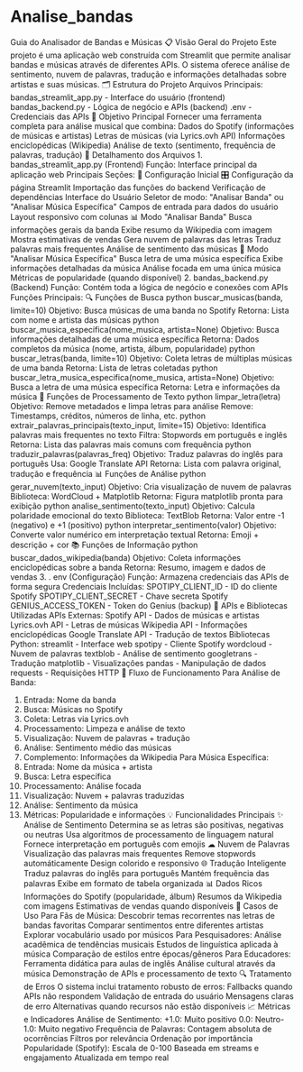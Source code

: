 # Analise_bandas
 Guia do Analisador de Bandas e Músicas
 📋
 Visão Geral do Projeto
 Este projeto é uma aplicação web construída com Streamlit que permite analisar bandas e músicas
 através de diferentes APIs. O sistema oferece análise de sentimento, nuvem de palavras, tradução e
 informações detalhadas sobre artistas e suas músicas.
 🗂
 Estrutura do Projeto
 Arquivos Principais:
 bandas_streamlit_app.py - Interface do usuário (frontend)
 bandas_backend.py - Lógica de negócio e APIs (backend)
 .env - Credenciais das APIs
 🎯
 Objetivo Principal
 Fornecer uma ferramenta completa para análise musical que combina:
 Dados do Spotify (informações de músicas e artistas)
 Letras de músicas (via Lyrics.ovh API)
 Informações enciclopédicas (Wikipedia)
 Análise de texto (sentimento, frequência de palavras, tradução)
 📁
 Detalhamento dos Arquivos
 1. 
bandas_streamlit_app.py (Frontend)
 Função: Interface principal da aplicação web
 Principais Seções:
 🔧
 Configuração Inicial
 🎛
 Configuração da página Streamlit
 Importação das funções do backend
 Verificação de dependências
 Interface do Usuário
 Seletor de modo: "Analisar Banda" ou "Analisar Música Específica"
 Campos de entrada para dados do usuário
Layout responsivo com colunas
 📊
 Modo "Analisar Banda"
 Busca informações gerais da banda
 Exibe resumo da Wikipedia com imagem
 Mostra estimativas de vendas
 Gera nuvem de palavras das letras
 Traduz palavras mais frequentes
 Análise de sentimento das músicas
 🎵
 Modo "Analisar Música Específica"
 Busca letra de uma música específica
 Exibe informações detalhadas da música
 Análise focada em uma única música
 Métricas de popularidade (quando disponível)
 2. 
bandas_backend.py (Backend)
 Função: Contém toda a lógica de negócio e conexões com APIs
 Funções Principais:
 🔍
 Funções de Busca
 python
 buscar_musicas(banda, limite=10)
 Objetivo: Busca músicas de uma banda no Spotify
 Retorna: Lista com nome e artista das músicas
 python
 buscar_musica_especifica(nome_musica, artista=None)
 Objetivo: Busca informações detalhadas de uma música específica
 Retorna: Dados completos da música (nome, artista, álbum, popularidade)
 python
 buscar_letras(banda, limite=10)
Objetivo: Coleta letras de múltiplas músicas de uma banda
 Retorna: Lista de letras coletadas
 python
 buscar_letra_musica_especifica(nome_musica, artista=None)
 Objetivo: Busca a letra de uma música específica
 Retorna: Letra e informações da música
 🧹
 Funções de Processamento de Texto
 python
 limpar_letra(letra)
 Objetivo: Remove metadados e limpa letras para análise
 Remove: Timestamps, créditos, números de linha, etc.
 python
 extrair_palavras_principais(texto_input, limite=15)
 Objetivo: Identifica palavras mais frequentes no texto
 Filtra: Stopwords em português e inglês
 Retorna: Lista das palavras mais comuns com frequência
 python
 traduzir_palavras(palavras_freq)
 Objetivo: Traduz palavras do inglês para português
 Usa: Google Translate API
 Retorna: Lista com palavra original, tradução e frequência
 📊
 Funções de Análise
 python
 gerar_nuvem(texto_input)
 Objetivo: Cria visualização de nuvem de palavras
 Biblioteca: WordCloud + Matplotlib
Retorna: Figura matplotlib pronta para exibição
 python
 analise_sentimento(texto_input)
 Objetivo: Calcula polaridade emocional do texto
 Biblioteca: TextBlob
 Retorna: Valor entre -1 (negativo) e +1 (positivo)
 python
 interpretar_sentimento(valor)
 Objetivo: Converte valor numérico em interpretação textual
 Retorna: Emoji + descrição + cor
 📚
 Funções de Informação
 python
 buscar_dados_wikipedia(banda)
 Objetivo: Coleta informações enciclopédicas sobre a banda
 Retorna: Resumo, imagem e dados de vendas
 3. .
 env (Configuração)
 Função: Armazena credenciais das APIs de forma segura
 Credenciais Incluídas:
 SPOTIPY_CLIENT_ID - ID do cliente Spotify
 SPOTIPY_CLIENT_SECRET - Chave secreta Spotify
 GENIUS_ACCESS_TOKEN - Token do Genius (backup)
 🔧
 APIs e Bibliotecas Utilizadas
 APIs Externas:
 Spotify API - Dados de músicas e artistas
 Lyrics.ovh API - Letras de músicas
 Wikipedia API - Informações enciclopédicas
Google Translate API - Tradução de textos
 Bibliotecas Python:
 streamlit - Interface web
 spotipy - Cliente Spotify
 wordcloud - Nuvem de palavras
 textblob - Análise de sentimento
 googletrans - Tradução
 matplotlib - Visualizações
 pandas - Manipulação de dados
 requests - Requisições HTTP
 🚀
 Fluxo de Funcionamento
 Para Análise de Banda:
 1. Entrada: Nome da banda
 2. Busca: Músicas no Spotify
 3. Coleta: Letras via Lyrics.ovh
 4. Processamento: Limpeza e análise de texto
 5. Visualização: Nuvem de palavras + tradução
 6. Análise: Sentimento médio das músicas
 7. Complemento: Informações da Wikipedia
 Para Música Específica:
 1. Entrada: Nome da música + artista
 2. Busca: Letra específica
 3. Processamento: Análise focada
 4. Visualização: Nuvem + palavras traduzidas
 5. Análise: Sentimento da música
 6. Métricas: Popularidade e informações
 💡
 Funcionalidades Principais
 ✨
 Análise de Sentimento
 Determina se as letras são positivas, negativas ou neutras
Usa algoritmos de processamento de linguagem natural
 Fornece interpretação em português com emojis
 ☁
 Nuvem de Palavras
 Visualização das palavras mais frequentes
 Remove stopwords automáticamente
 Design colorido e responsivo
 🌐
 Tradução Inteligente
 Traduz palavras do inglês para português
 Mantém frequência das palavras
 Exibe em formato de tabela organizada
 📊
 Dados Ricos
 Informações do Spotify (popularidade, álbum)
 Resumos da Wikipedia com imagens
 Estimativas de vendas quando disponíveis
 🎯
 Casos de Uso
 Para Fãs de Música:
 Descobrir temas recorrentes nas letras de bandas favoritas
 Comparar sentimentos entre diferentes artistas
 Explorar vocabulário usado por músicos
 Para Pesquisadores:
 Análise acadêmica de tendências musicais
 Estudos de linguística aplicada à música
 Comparação de estilos entre épocas/gêneros
 Para Educadores:
 Ferramenta didática para aulas de inglês
 Análise cultural através da música
 Demonstração de APIs e processamento de texto
 🔍
 Tratamento de Erros
O sistema inclui tratamento robusto de erros:
 Fallbacks quando APIs não respondem
 Validação de entrada do usuário
 Mensagens claras de erro
 Alternativas quando recursos não estão disponíveis
 📈
 Métricas e Indicadores
 Análise de Sentimento:
 +1.0: Muito positivo
 0.0: Neutro-1.0: Muito negativo
 Frequência de Palavras:
 Contagem absoluta de ocorrências
 Filtros por relevância
 Ordenação por importância
 Popularidade (Spotify):
 Escala de 0-100
 Baseada em streams e engajamento
 Atualizada em tempo real
